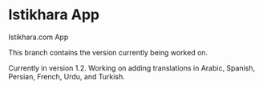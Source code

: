 # Istikhara App
Istikhara.com App

This branch contains the version currently being worked on.

Currently in version 1.2. Working on adding translations in Arabic, Spanish, Persian, French, Urdu, and Turkish.
